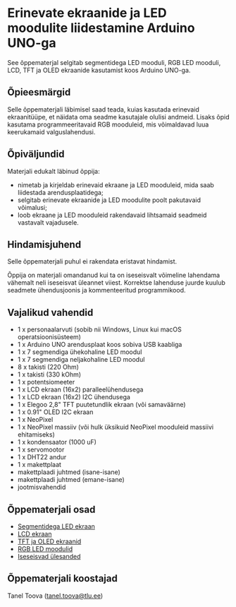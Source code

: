 # Erinevate ekraanide ja LED moodulite liidestamine Arduino UNO-ga
See õppematerjal selgitab segmentidega LED mooduli, RGB LED mooduli, LCD, TFT ja OLED ekraanide kasutamist koos Arduino UNO-ga. 

## Õpieesmärgid
Selle õppematerjali läbimisel saad teada, kuias kasutada erinevaid ekraanitüüpe, et näidata oma seadme kasutajale olulisi andmeid. Lisaks õpid kasutama programmeeritavaid RGB mooduleid, mis võimaldavad luua keerukamaid valguslahendusi.

## Õpiväljundid
Materjali edukalt läbinud õppija:
* nimetab ja kirjeldab erinevaid ekraane ja LED mooduleid, mida saab liidestada arendusplaatidega; 
* selgitab erinevate ekraanide ja LED moodulite poolt pakutavaid võimalusi;
* loob ekraane ja LED mooduleid rakendavaid lihtsamaid seadmeid vastavalt vajadusele.

## Hindamisjuhend

Selle õppematerjali puhul ei rakendata eristavat hindamist.

Õppija on materjali omandanud kui ta on iseseisvalt võimeline lahendama vähemalt neli iseseisvat üleannet viiest. Korrektse lahenduse juurde kuulub seadmete ühendusjoonis ja kommenteeritud programmikood.

## Vajalikud vahendid
*   1 x personaalarvuti (sobib nii Windows, Linux kui macOS operatsioonisüsteem)
*   1 x Arduino UNO arendusplaat koos sobiva USB kaabliga
*   1 x 7 segmendiga ühekohaline LED moodul 
*   1 x 7 segmendiga neljakohaline LED moodul
*   8 x takisti (220 Ohm)
*   1 x takisti (330 kOhm)
*   1 x potentsiomeeter
*   1 x LCD ekraan (16x2) paralleelühendusega
*   1 x LCD ekraan (16x2) I2C ühendusega
*   1 x Elegoo 2,8" TFT puutetundlik ekraan (või samaväärne)
*   1 x 0.91" OLED I2C ekraan
*   1 x NeoPixel
*   1 x NeoPixel massiiv (või hulk üksikuid NeoPixel mooduleid massiivi ehitamiseks) 
*   1 x kondensaator (1000 uF)
*   1 x servomootor 
*   1 x DHT22 andur
*   1 x makettplaat
*   makettplaadi juhtmed (isane-isane)
*   makettplaadi juhtmed (emane-isane)
*   jootmisvahendid

## Õppematerjali osad
* [Segmentidega LED ekraan](materjalid/1_segmentidega_LED_ekraan.md)
* [LCD ekraan](materjalid/2_LCD_ekraan.md)
* [TFT ja OLED ekraanid](materjalid/3_TFT_ja_OLED_ekraanid.md)
* [RGB LED moodulid](materjalid/4_RGB_LED_moodul.md)
* [Iseseisvad ülesanded](materjalid/5_iseseisvad_ülesanded.md)


## Õppematerjali koostajad

Tanel Toova (tanel.toova@tlu.ee)
